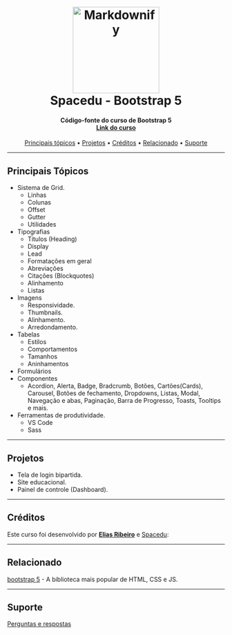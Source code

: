 
<h1 align="center">
  <br>
  <a href="http://www.amitmerchant.com/electron-markdownify"><img src="https://getbootstrap.com/docs/5.0/assets/brand/bootstrap-logo.svg" alt="Markdownify" width="200"></a>
  <br>
  Spacedu - Bootstrap 5
  <br>
</h1>


<h4 align="center">Código-fonte do curso de Bootstrap 5
    <br>
<a href="http://github.com/spacedu/bootstrap5" target="_blank">Link do curso</a></h4>

<p align="center">
  <a href="#principais-tópicos">Principais tópicos</a> •
  <a href="#projetos">Projetos</a> •
  <a href="#créditos">Créditos</a> •
  <a href="#créditos">Relacionado</a>  •
  <a href="#créditos">Suporte</a> 
  
<p>

* ****
## Principais Tópicos

* Sistema de Grid.
  - Linhas
  - Colunas
  - Offset
  - Gutter
  - Utilidades
* Tipografias
  - Títulos (Heading)
  - Display
  - Lead
  - Formatações em geral
  - Abreviações
  - Citações (Blockquotes)
  - Alinhamento
  - Listas
* Imagens
  - Responsividade.
  - Thumbnails.
  - Alinhamento.
  - Arredondamento.
* Tabelas
  - Estilos
  - Comportamentos
  - Tamanhos
  - Aninhamentos
* Formulários
* Componentes
  * Acordion, Alerta, Badge, Bradcrumb, Botões, Cartões(Cards), Carousel, Botões de fechamento, Dropdowns, Listas, Modal, Navegação e abas, Paginação, Barra de Progresso, Toasts, Tooltips e mais.
* Ferramentas de produtividade.
  - VS Code
  - Sass
* ****
## Projetos

* Tela de login bipartida.
* Site educacional.
* Painel de controle (Dashboard).

* ****
## Créditos

Este curso foi desenvolvido por <b>[Elias Ribeiro](https://github.com/eliasribeiro)</b> e [Spacedu](https://www.spacedu.com.br/):

* ****
## Relacionado

[bootstrap 5](https://getbootstrap.com/) - A biblioteca mais popular de HTML, CSS e JS.
* ****
## Suporte

[Perguntas e respostas](https://www.udemy.com/course/bootstrap-5-curso-completo-3-projetos/)


